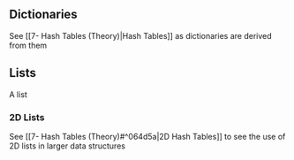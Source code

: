 ## Dictionaries

See [[7- Hash Tables (Theory)|Hash Tables]] as dictionaries are derived from them






## Lists

A list







### 2D Lists









See [[7- Hash Tables (Theory)#^064d5a|2D Hash Tables]] to see the use of 2D lists in larger data structures